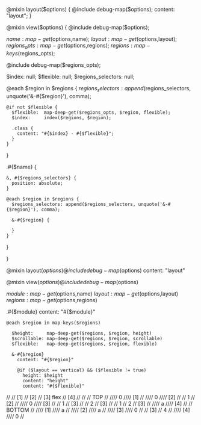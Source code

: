 @mixin layout($options) {
  @include debug-map($options);
  content: "layout";
}

@mixin view($options) {
  @include debug-map($options);

  $name:          map-get($options,name);
  $layout:        map-get($options,layout);
  $regions_opts:  map-get($options,regions);
  $regions:       map-keys($regions_opts);

  @include debug-map($regions_opts);

  $index:             null;
  $flexible:          null;
  $regions_selectors: null;

  @each $region in $regions {
    $regions_selectors: append($regions_selectors, unquote('&-#{$region}'), comma);

    @if not $flexible {
      $flexible:  map-deep-get($regions_opts, $region, flexible);
      $index:     index($regions, $region);

      .class {
        content: "#{$index} - #{$flexible}";
      }
    }


  }



  .#{$name} {

    &, #{$regions_selectors} {
      position: absolute;
    }

    @each $region in $regions {
      $regions_selectors: append($regions_selectors, unquote('&-#{$region}'), comma);

      &-#{$region} {

      }
    }

  }

}














@mixin layout($options)
  @include debug-map($options)
  content: "layout"


@mixin view($options)
  @include debug-map($options)

  $module:  map-get($options,name)
  $layout:  map-get($options,layout)
  $regions: map-get($options,regions)

  .#{$module}
    content: "#{$module}"

    @each $region in map-keys($regions)

      $height:     map-deep-get($regions, $region, height)
      $scrollable: map-deep-get($regions, $region, scrollable)
      $flexible:   map-deep-get($regions, $region, flexible)

      &-#{$region}
        content: "#{$region}"

        @if ($layout == vertical) && ($flexible != true)
          height: $height
          content: "height"
          content: "#{$flexible}"

//
// [1]
// [2]
// [3] flex
// [4]
//
//
// TOP
//
////  0
//// [1]
//
////  0
//// [2]
//
//  1
// [2]
//
////  0
//// [3]
//
//  1
// [3]
//
//  2
// [3]
//
//  1
//  2
// [3]
//
////  a
//// [4]
//
// BOTTOM
//
//// [1]
////  a
//
//// [2]
////  a
//
//// [3]
////  0
//
// [3]
//  4
//
//// [4]
////  0
//
